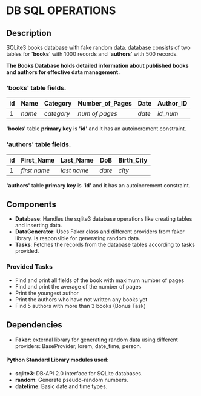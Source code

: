 # DB SQL OPERATIONS

## Description
SQLite3 books database with fake random data. database
consists of two tables for '**books**' with 1000 records and '**authors**' with 500 records.

**The Books Database holds detailed information about published books and authors for effective data management.** 
### **'books' table fields.**

| id | Name   | Category   | Number_of_Pages | Date   | Author_ID |
|----|--------|------------|-----------------|--------|-----------|
| 1  | _name_ | _category_ |  _num of pages_ | _date_ | _id_num_  |

**'books'** table **primary key** is **'id'** and it has an autoincrement constraint.

### **'authors' table fields.**
| id | First_Name   | Last_Name   | DoB    | Birth_City |
|----|--------------|-------------|--------|------------|
| 1  | _first name_ | _last name_ | _date_ | _city_     |

**'authors'** table **primary key** is **'id'** and it has an autoincrement constraint.

## Components
* **Database**: Handles the sqlite3 database operations like creating tables and inserting data. 
* **DataGenerator**: Uses Faker class and different providers from faker library. 
Is responsible for generating random data.
* **Tasks**: Fetches the records from the database tables according to tasks provided.

### Provided Tasks
* Find and print all fields of the book with maximum number of pages
* Find and print the average of the number of pages
* Print the youngest author
* Print the authors who have not written any books yet
* Find 5 authors with more than 3 books (Bonus Task)

## Dependencies
* **Faker**: external library for generating random data using different providers: BaseProvider, lorem, date_time, person.

#### Python Standard Library modules used:
* **sqlite3**: DB-API 2.0 interface for SQLite databases.
* **random**: Generate pseudo-random numbers.
* **datetime**: Basic date and time types.
